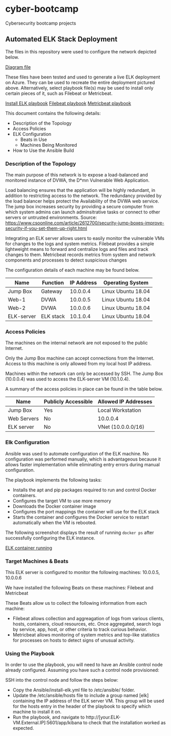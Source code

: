 # cyber-bootcamp
Cybersecurity bootcamp projects
## Automated ELK Stack Deployment

The files in this repository were used to configure the network depicted below.

 [Diagram file](https://github.com/mbwaddell/cyber-bootcamp/blob/main/Diagrams/Virtual%20Network%20%2B%20ELK-server_BW.drawio.png)

These files have been tested and used to generate a live ELK deployment on Azure. They can be used to recreate the entire deployment pictured above. Alternatively, select playbook file(s) may be used to install only certain pieces of it, such as Filebeat or Metricbeat.

[Install ELK playbook](https://github.com/mbwaddell/cyber-bootcamp/blob/main/Ansible/install-elk.yml)
[Filebeat playbook](https://github.com/mbwaddell/cyber-bootcamp/blob/main/Ansible/filebeat-playbook.yml)
[Metricbeat playbook](https://github.com/mbwaddell/cyber-bootcamp/blob/main/Ansible/metricbeat-playbook.yml)

This document contains the following details:
- Description of the Topology
- Access Policies
- ELK Configuration
  - Beats in Use
  - Machines Being Monitored
- How to Use the Ansible Build


### Description of the Topology

The main purpose of this network is to expose a load-balanced and monitored instance of DVWA, the D*mn Vulnerable Web Application.

Load balancing ensures that the application will be highly redundant, in addition to restricting access to the network.
The redundancy provided by the load balancer helps protect the Availability of the DVWA web service. The jump box increases security by providing a secure computer from which system admins can launch adminsitrative tasks or connect to other servers or untrusted environments.
    Source: https://www.csoonline.com/article/2612700/security-jump-boxes-improve-security-if-you-set-them-up-right.html

Integrating an ELK server allows users to easily monitor the vulnerable VMs for changes to the logs and system metrics.
Filebeat provides a simple lightweight means to forward and centralize logs and files and track changes to them.
Metricbeat records metrics from system and network components and processes to detect suspicious changes

The configuration details of each machine may be found below.

| Name       | Function  | IP Address | Operating System   |
|------------|-----------|------------|--------------------|
| Jump Box   | Gateway   | 10.0.0.4   | Linux Ubuntu 18.04 |
| Web-1      | DVWA      | 10.0.0.5   | Linux Ubuntu 18.04 |
| Web-2      | DVWA      | 10.0.0.6   | Linux Ubuntu 18.04 |
| ELK-server | ELK stack | 10.1.0.4   | Linux Ubuntu 18.04 |

### Access Policies

The machines on the internal network are not exposed to the public Internet. 

Only the Jump Box machine can accept connections from the Internet. Access to this machine is only allowed from my local host IP address.

Machines within the network can only be accessed by SSH.
The Jump Box (10.0.0.4) was used to access the ELK-server VM (10.1.0.4).

A summary of the access policies in place can be found in the table below.

| Name        | Publicly Accessible | Allowed IP Addresses |
|-------------|---------------------|----------------------|
| Jump Box    | Yes                 | Local Workstation    |
| Web Servers | No                  | 10.0.0.4             |
| ELK server  | No                  | VNet (10.0.0.0/16)   |

### Elk Configuration

Ansible was used to automate configuration of the ELK machine. No configuration was performed manually, which is advantageous because it allows faster implementation while eliminating entry errors during manual configuration.

The playbook implements the following tasks:
- Installs the apt and pip packages required to run and control Docker containers.
- Configures the target VM to use more memory
- Downloads the Docker container image
- Configures the port mappings the container will use for the ELK stack
- Starts the container and configures the Docker service to restart automatically when the VM is rebooted.

The following screenshot displays the result of running `docker ps` after successfully configuring the ELK instance.

[ELK container running](https://github.com/mbwaddell/cyber-bootcamp/blob/main/Images/ELK%20container%20running.png)

### Target Machines & Beats
This ELK server is configured to monitor the following machines:
10.0.0.5, 10.0.0.6

We have installed the following Beats on these machines:
Filebeat and Metricbeat

These Beats allow us to collect the following information from each machine:
- Filebeat allows collection and aggreagation of logs from various clients, hosts, containers, cloud resources, etc.  Once aggregated, search   logs by service, app, host, or other criteria to track curious behavior.
- Metricbeat allows monitoring of system metrics and top-like statistics for processes on hosts to detect signs of unusual activity.

### Using the Playbook
In order to use the playbook, you will need to have an Ansible control node already configured. Assuming you have such a control node provisioned: 

SSH into the control node and follow the steps below:
- Copy the Ansible/install-elk.yml file to /etc/ansible/ folder.
- Update the /etc/ansible/hosts file to include a group named [elk] containing the IP address of the ELK server VM. This group will be used for the hosts entry in the header of the playbook to specify which machine to install it on.
- Run the playbook, and navigate to http://[your.ELK-VM.External.IP]:5601/app/kibana to check that the installation worked as expected.
